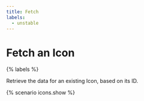 ```yaml
---
title: Fetch
labels:
  - unstable
---
```


# Fetch an Icon

{% labels %}

Retrieve the data for an existing Icon, based on its ID.

{% scenario icons.show %}
